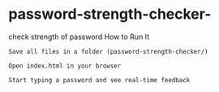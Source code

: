 # password-strength-checker-
check strength of password
How to Run It

    Save all files in a folder (password-strength-checker/)

    Open index.html in your browser

    Start typing a password and see real-time feedback
